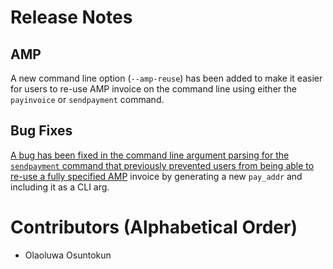# Release Notes

## AMP

A new command line option (`--amp-reuse`) has been added to make it easier for
users to re-use AMP invoice on the command line using either the `payinvoice`
or `sendpayment` command.

## Bug Fixes

[A bug has been fixed in the command line argument parsing for the
`sendpayment` command that previously prevented users from being able to re-use
a fully
specified AMP](https://github.com/brolightningnetwork/broln/pull/5554) invoice by
generating a new `pay_addr` and including it as a CLI arg.

# Contributors (Alphabetical Order)
* Olaoluwa Osuntokun
